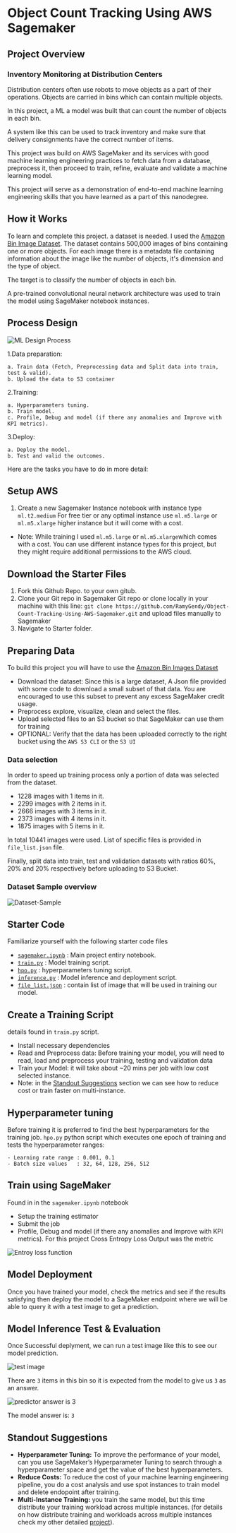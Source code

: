 # Object Count Tracking Using AWS Sagemaker

## Project Overview

### Inventory Monitoring at Distribution Centers

Distribution centers often use robots to move objects as a part of their operations. Objects are carried in bins which can contain multiple objects.

In this project, a ML a model was built that can count the number of objects in each bin.

A system like this can be used to track inventory and make sure that delivery consignments have the correct number of items.

This project was build on AWS SageMaker and its services with good machine learning engineering practices to fetch data from a database, preprocess it, then proceed to train, refine, evaluate and validate a machine learning model.

 This project will serve as a demonstration of end-to-end machine learning engineering skills that you have learned as a part of this nanodegree.

## How it Works

To learn and complete this project. a dataset is needed. I used the [Amazon Bin Image Dataset]("https://registry.opendata.aws/amazon-bin-imagery/"). The dataset contains 500,000 images of bins containing one or more objects. For each image there is a metadata file containing information about the image like the number of objects, it's dimension and the type of object.

The target is to classify the number of objects in each bin.

A pre-trained convolutional neural network architecture was used to train the model using SageMaker notebook instances.

## Process Design

![ML Design Process](./starter/Images/ML-Design-Process.jpg)

1.Data preparation:

    a. Train data (Fetch, Preprocessing data and Split data into train, test & valid).
    b. Upload the data to S3 container
2.Training:

    a. Hyperparameters tuning.
    b. Train model.
    c. Profile, Debug and model (if there any anomalies and Improve with KPI metrics).
3.Deploy:

    a. Deploy the model.
    b. Test and valid the outcomes.

Here are the tasks you have to do in more detail:

## Setup AWS

1. Create a new Sagemaker Instance notebook with instance type `ml.t2.medium` For free tier or any optimal instance use `ml.m5.large` or `ml.m5.xlarge` higher instance but it will come with a cost.

- Note: While training I used `ml.m5.large` or `ml.m5.xlarge`which comes with a cost. You can use different instance types for this project, but they might require additional permissions to the AWS cloud.

## Download the Starter Files

1. Fork this Github Repo. to your own gitub.
2. Clone your Git repo in Sagemaker Git repo or clone locally in your machine with this line:
`git clone https://github.com/RamyGendy/Object-Count-Tracking-Using-AWS-Sagemaker.git` and upload files manually to Sagemaker
3. Navigate to Starter folder.

## Preparing Data

To build this project you will have to use the [Amazon Bin Images Dataset](https://registry.opendata.aws/amazon-bin-imagery/)

- Download the dataset: Since this is a large dataset, A Json file provided with some code to download a small subset of that data. You are encouraged to use this subset to prevent any excess SageMaker credit usage.
- Preprocess explore, visualize, clean and select the files.
- Upload selected files to an S3 bucket so that SageMaker can use them for training
- OPTIONAL: Verify that the data has been uploaded correctly to the right bucket using the `AWS S3 CLI` or the `S3 UI`

### Data selection

In order to speed up training process only a portion of data was selected from the dataset.

- 1228 images with 1 items in it.
- 2299 images with 2 items in it.
- 2666 images with 3 items in it.
- 2373 images with 4 items in it.
- 1875 images with 5 items in it.

In total 10441 images were used. List of specific files is provided in `file_list.json` file.

Finally, split data into train, test and validation datasets with ratios 60%, 20% and 20% respectively before uploading to S3 Bucket.

### Dataset Sample overview

![Dataset-Sample](./starter/Images/sample_dataset.png)

## Starter Code

Familiarize yourself with the following starter code files

- [`sagemaker.ipynb`](/starter/sagemaker.ipynb) : Main project entiry notebook.
- [`train.py`](/starter/train.py) : Model training script.
- [`hpo.py`](/starter/hpo.py) : hyperparameters tuning script.
- [`inference.py`](/starter/inference.py) : Model inference and deployment script.
- [`file_list.json`](/starter/file_list.json) : contain list of image that will be used in training our model.

## Create a Training Script

details found in `train.py` script.

- Install necessary dependencies
- Read and Preprocess data: Before training your model, you will need to read, load and preprocess your training, testing and validation data
- Train your Model: it will take about ~20 mins per job with low cost selected instance.
- Note: in the [Standout Suggestions](#standout-suggestions) section we can see how to reduce cost or train faster on multi-instance.

## Hyperparameter tuning

Before training it is preferred to find the best hyperparameters for the training job. `hpo.py` python script which executes one epoch of training and tests the hyperparameter ranges:

    - Learning rate range : 0.001, 0.1
    - Batch size values   : 32, 64, 128, 256, 512

## Train using SageMaker

Found in in the `sagemaker.ipynb` notebook

- Setup the training estimator
- Submit the job
- Profile, Debug and model (if there any anomalies and Improve with KPI metrics).
For this project Cross Entropy Loss Output was the metric

![Entroy loss function](./starter/Images/CrossEntropyLoss.jpg)

## Model Deployment

Once you have trained your model, check the metrics and see if the results satisfying then deploy the model to a SageMaker endpoint where we will be able to query it with a test image to get a prediction.

## Model Inference Test & Evaluation

Once Successful deplyment, we can run a test image like this to see our model prediction.

![test image](./starter/test_image.jpg)

There are `3` items in this bin so it is expected from the model to give us `3` as an answer.

![predictor answer is 3](./starter/Images/predictor%20answer.jpg)

The model answer is: `3`

## Standout Suggestions

- **Hyperparameter Tuning:** To improve the performance of your model, can you use SageMaker’s Hyperparameter Tuning to search through a hyperparameter space and get the value of the best hyperparameters.
- **Reduce Costs:** To reduce the cost of your machine learning engineering pipeline, you do a cost analysis and use spot instances to train model and delete endopoint after training.
- **Multi-Instance Training:**  you train the same model, but this time distribute your training workload across multiple instances. (for details on how distribute training and workloads across multiple instances check my other detailed [project](https://github.com/RamyGendy/MLOps-Operationalizing-AWS-ML-Project)).
